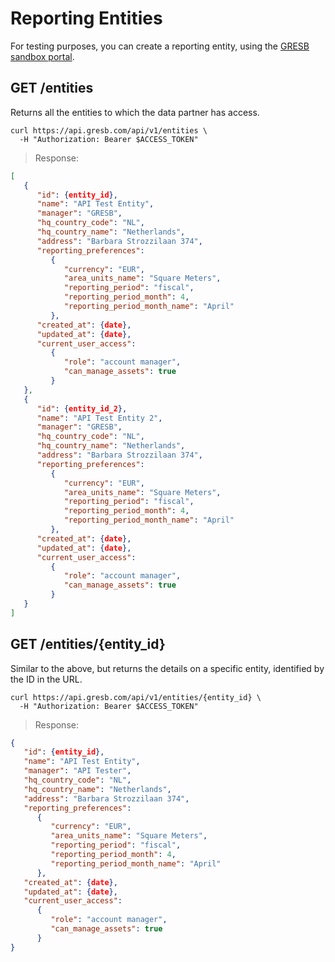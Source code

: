 # Reporting Entities

For testing purposes, you can create a reporting entity,
using the [GRESB sandbox portal](https://demo-portal.gresb.com/).

## GET /entities
Returns all the entities to which the data partner has access.

```shell
curl https://api.gresb.com/api/v1/entities \
  -H "Authorization: Bearer $ACCESS_TOKEN"
```

> Response:

```json
[
   {
      "id": {entity_id},
      "name": "API Test Entity",
      "manager": "GRESB",
      "hq_country_code": "NL",
      "hq_country_name": "Netherlands",
      "address": "Barbara Strozzilaan 374",
      "reporting_preferences":    
         {
            "currency": "EUR",
            "area_units_name": "Square Meters",
            "reporting_period": "fiscal",
            "reporting_period_month": 4,
            "reporting_period_month_name": "April"
         },
      "created_at": {date},
      "updated_at": {date},
      "current_user_access": 
         {
            "role": "account manager",
            "can_manage_assets": true
         }
   },
   {
      "id": {entity_id_2},
      "name": "API Test Entity 2",
      "manager": "GRESB",
      "hq_country_code": "NL",
      "hq_country_name": "Netherlands",
      "address": "Barbara Strozzilaan 374",
      "reporting_preferences":    
         {
            "currency": "EUR",
            "area_units_name": "Square Meters",
            "reporting_period": "fiscal",
            "reporting_period_month": 4,
            "reporting_period_month_name": "April"
         },
      "created_at": {date},
      "updated_at": {date},
      "current_user_access":   
         {
            "role": "account manager",
            "can_manage_assets": true
         }
   }
]
```
## GET /entities/{entity_id}

Similar to the above, but returns the details on a specific entity, identified by the ID in the URL.

```shell
curl https://api.gresb.com/api/v1/entities/{entity_id} \
  -H "Authorization: Bearer $ACCESS_TOKEN"
```

> Response:

```json
{
   "id": {entity_id},
   "name": "API Test Entity",
   "manager": "API Tester",
   "hq_country_code": "NL",
   "hq_country_name": "Netherlands",
   "address": "Barbara Strozzilaan 374",
   "reporting_preferences":    
      {
         "currency": "EUR",
         "area_units_name": "Square Meters",
         "reporting_period": "fiscal",
         "reporting_period_month": 4,
         "reporting_period_month_name": "April"
      },
   "created_at": {date},
   "updated_at": {date},
   "current_user_access": 
      {
         "role": "account manager",
         "can_manage_assets": true
      }
}
```
